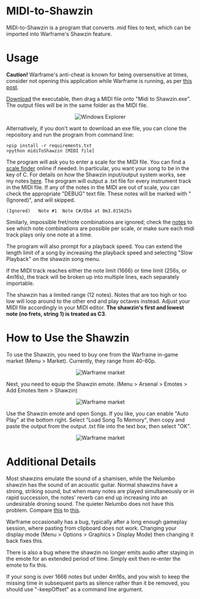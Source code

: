 # MIDI-to-Shawzin

MIDI-to-Shawzin is a program that converts .mid files to text, which can be imported into  Warframe's Shawzin feature.

# Usage
**Caution!** Warframe's anti-cheat is known for being oversensitive at times, consider not opening this application while Warframe is running, as per <a href="https://www.reddit.com/r/Warframe/comments/dzgj9w/just_an_fyi_despite_what_the_github_says/">this post</a>.

<a href="https://github.com/Empyrrhus/MIDI-To-Shawzin/releases/">Download</a> the executable, then drag a MIDI file onto "Midi to Shawzin.exe". The output files will be in the same folder as the MIDI file.

<p align="center">
    <img src="https://i.imgur.com/HLXD0UZ.png" alt="Windows Explorer">
</p>

Alternatively, if you don't want to download an exe file, you can clone the repository and run the program from command line:
```
>pip install -r requirements.txt
>python midiToShawzin [MIDI file]
```

The program will ask you to enter a scale for the MIDI file. You can find a <a href="https://www.scales-chords.com/scalefinder.php">scale finder</a> online if needed. In particular, you want your song to be in the key of C. For details on how the Shawzin input/output system works, see my notes <a href="https://www.reddit.com/r/Warframe/comments/cxbxoc/shawzin_song_recording_syntax/">here</a>. The program will output a .txt file for every instrument track in the MIDI file. If any of the notes in the MIDI are out of scale, you can check the appropriate "DEBUG" text file. These notes will be marked with "(Ignored)", and will skipped.
```
(Ignored)	Note #1	 Note C#/Db4 at 0m3.015625s
```
Similarly, impossible fret/note combinations are ignored; check the <a href="https://www.reddit.com/r/Warframe/comments/cxbxoc/shawzin_song_recording_syntax/">notes</a> to see which note combinations are possible per scale, or make sure each midi track plays only one note at a time.

The program will also prompt for a playback speed. You can extend the length limit of a song by increasing the playback speed and selecting "Slow Playback" on the shawzin song menu.

If the MIDI track reaches either the note limit (1666) or time limit (256s, or 4m16s), the track will be broken up into multiple lines, each separately importable.

The shawzin has a limited range (12 notes). Notes that are too high or too low will loop around to the other end and play octaves instead. Adjust your MIDI file accordingly in your MIDI editor. **The shawzin's first and lowest note (no frets, string 1) is treated as C3**.

# How to Use the Shawzin
To use the Shawzin, you need to buy one from the Warframe in-game market (Menu > Market). Currently, they range from 40-60p.

<p align="center">
    <img src="https://i.imgur.com/Bxe3WwP.png" alt="Warframe market">
</p>

Next, you need to equip the Shawzin emote. (Menu > Arsenal > Emotes > Add Emotes Item > Shawzin)

<p align="center">
    <img src="https://i.imgur.com/eidLiAy.png" alt="Warframe market">
</p>

Use the Shawzin emote and open Songs. If you like, you can enable "Auto Play" at the bottom right. Select "Load Song To Memory", then copy and paste the output from the output .txt file into the text box, then select "OK".

<p align="center">
    <img src="https://i.imgur.com/x7RPBIk.png" alt="Warframe market">
</p>

# Additional Details
Most shawzins emulate the sound of a shamisen, while the Nelumbo shawzin has the sound of an acoustic guitar. Normal shawzins have a strong, striking sound, but when many notes are played simultaneously or in rapid succession, the notes' reverb can end up increasing into an undesirable droning sound. The quieter Nelumbo does not have this problem. Compare <a href="https://www.youtube.com/watch?v=e8aWlp_e81w">this</a> to <a href="https://www.youtube.com/watch?v=xvvfW5P7sRw">this</a>.

Warframe occasionally has a bug, typically after a long enough gameplay session, where pasting from clipboard does not work. Changing your display mode (Menu > Options > Graphics > Display Mode) then changing it back fixes this.

There is also a bug where the shawzin no longer emits audio after staying in the emote for an extended period of time. Simply exit then re-enter the emote to fix this.

If your song is over 1666 notes but under 4m16s, and you wish to keep the missing time in subsequent parts as silence rather than it be removed, you should use "-keepOffset" as a command line argument.
